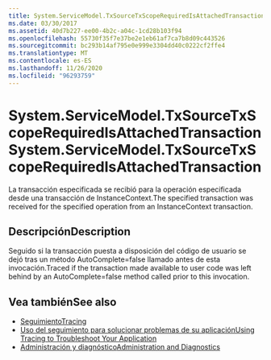 ```yaml
---
title: System.ServiceModel.TxSourceTxScopeRequiredIsAttachedTransaction
ms.date: 03/30/2017
ms.assetid: 40d7b227-ee00-4b2c-a04c-1cd28b103f94
ms.openlocfilehash: 55730f35f7e37be2e1eb61af7ca7b8d09c443526
ms.sourcegitcommit: bc293b14af795e0e999e3304dd40c0222cf2ffe4
ms.translationtype: MT
ms.contentlocale: es-ES
ms.lasthandoff: 11/26/2020
ms.locfileid: "96293759"
---
```

# <a name="systemservicemodeltxsourcetxscoperequiredisattachedtransaction"></a><span data-ttu-id="7bb29-102">System.ServiceModel.TxSourceTxScopeRequiredIsAttachedTransaction</span><span class="sxs-lookup"><span data-stu-id="7bb29-102">System.ServiceModel.TxSourceTxScopeRequiredIsAttachedTransaction</span></span>

<span data-ttu-id="7bb29-103">La transacción especificada se recibió para la operación especificada desde una transacción de InstanceContext.</span><span class="sxs-lookup"><span data-stu-id="7bb29-103">The specified transaction was received for the specified operation from an InstanceContext transaction.</span></span>  
  
## <a name="description"></a><span data-ttu-id="7bb29-104">Descripción</span><span class="sxs-lookup"><span data-stu-id="7bb29-104">Description</span></span>  

 <span data-ttu-id="7bb29-105">Seguido si la transacción puesta a disposición del código de usuario se dejó tras un método AutoComplete=false llamado antes de esta invocación.</span><span class="sxs-lookup"><span data-stu-id="7bb29-105">Traced if the transaction made available to user code was left behind by an AutoComplete=false method called prior to this invocation.</span></span>  
  
## <a name="see-also"></a><span data-ttu-id="7bb29-106">Vea también</span><span class="sxs-lookup"><span data-stu-id="7bb29-106">See also</span></span>

- [<span data-ttu-id="7bb29-107">Seguimiento</span><span class="sxs-lookup"><span data-stu-id="7bb29-107">Tracing</span></span>](index.md)
- [<span data-ttu-id="7bb29-108">Uso del seguimiento para solucionar problemas de su aplicación</span><span class="sxs-lookup"><span data-stu-id="7bb29-108">Using Tracing to Troubleshoot Your Application</span></span>](using-tracing-to-troubleshoot-your-application.md)
- [<span data-ttu-id="7bb29-109">Administración y diagnóstico</span><span class="sxs-lookup"><span data-stu-id="7bb29-109">Administration and Diagnostics</span></span>](../index.md)
